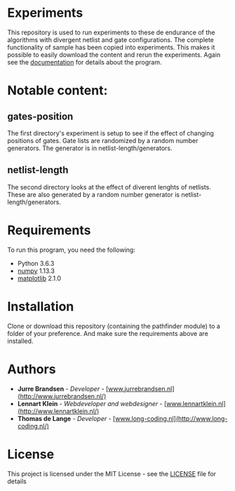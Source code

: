 # Experiments

This repository is used to run experiments to these de endurance of the algorithms with divergent netlist and gate configurations. The complete functionality of sample has been copied into experiments. This makes it possible to easily download the content and rerun the experiments. Again see the [documentation](https://lennartjklein.github.io/pathfinder/) for details about the program.

# Notable content:

## gates-position

The first directory's experiment is setup to see if the effect of changing positions of gates. Gate lists are randomized by a random number generators. The generator is in netlist-length/generators.

## netlist-length

The second directory looks at the effect of diverent lenghts of netlists. These are also generated by a random number generator is netlist-length/generators.

# Requirements

To run this program, you need the following:

* Python 3.6.3
* [numpy](http://www.numpy.org/) 1.13.3
* [matplotlib](https://matplotlib.org/index.html) 2.1.0

# Installation

Clone or download this repository (containing the pathfinder module) to a folder of your preference. And make sure the requirements above are installed.

# Authors

* **Jurre Brandsen** - *Developer* - [www.jurrebrandsen.nl](http://www.jurrebrandsen.nl/)
* **Lennart Klein** - *Webdeveloper and webdesigner* - [www.lennartklein.nl](http://www.lennartklein.nl/)
* **Thomas de Lange** - *Developer* - [www.long-coding.nl](http://www.long-coding.nl/)

# License

This project is licensed under the MIT License - see the [LICENSE](LICENSE) file for details
